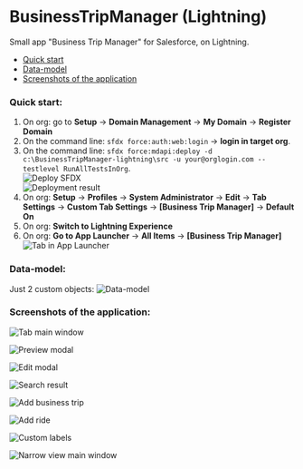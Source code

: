 # BusinessTripManager (Lightning)

Small app "Business Trip Manager" for Salesforce, on Lightning.

* [Quick start](#quick-start)
* [Data-model](#data-model)
* [Screenshots of the application](#screenshots-of-the-application)

###  Quick start:  

1. On org: go to **Setup** -> **Domain Management** -> **My Domain** -> **Register Domain**  
2. On the command line: `sfdx force:auth:web:login` -> **login in target org**.  
3. On the command line: `sfdx force:mdapi:deploy -d c:\BusinessTripManager-lightning\src -u your@orglogin.com --testlevel RunAllTestsInOrg`.  
![Deploy SFDX](screenshots/deploy-sfdx.png)  
![Deployment result](screenshots/deployment-result.png)  
4. On org: **Setup** -> **Profiles** -> **System Administrator** -> **Edit** -> **Tab Settings** -> **Custom Tab Settings** -> **[Business Trip Manager]** -> **Default On**  
5. On org: **Switch to Lightning Experience**  
6. On org: **Go to App Launcher** -> **All Items** -> **[Business Trip Manager]**  
![Tab in App Launcher](screenshots/tab-in-app-launcher.png)  
  
###  Data-model:  

Just 2 custom objects:
![Data-model](screenshots/data-model.png)


###  Screenshots of the application:

![Tab main window](screenshots/main-window.png)  

![Preview modal](screenshots/preview-modal.png)  

![Edit modal](screenshots/edit-modal.png)  

![Search result](screenshots/search-result.png)  

![Add business trip](screenshots/add-business-trip.png)  

![Add ride](screenshots/add-ride.png)  

![Custom labels](screenshots/custom-labels.png)  

![Narrow view main window](screenshots/narrow-view-list.png)  
